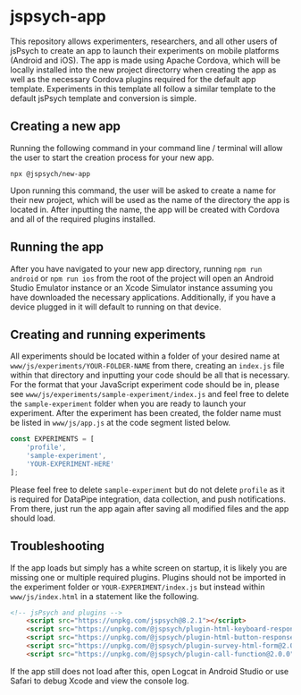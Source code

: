 # jspsych-app

This repository allows experimenters, researchers, and all other users of jsPsych to create an app to launch their experiments on mobile platforms (Android and iOS). The app is made using Apache Cordova, which will be locally installed into the new project directorry when creating the app as well as the necessary Cordova plugins required for the default app template. Experiments in this template all follow a similar template to the default jsPsych template and conversion is simple.

## Creating a new app

Running the following command in your command line / terminal will allow the user to start the creation process for your new app.
```
npx @jspsych/new-app
```
Upon running this command, the user will be asked to create a name for their new project, which will be used as the name of the directory the app is located in. After inputting the name, the app will be created with Cordova and all of the required plugins installed.

## Running the app

After you have navigated to your new app directory, running `npm run android` or `npm run ios` from the root of the project will open an Android Studio Emulator instance or an Xcode Simulator instance assuming you have downloaded the necessary applications. Additionally, if you have a device plugged in it will default to running on that device.

## Creating and running experiments

All experiments should be located within a folder of your desired name at `www/js/experiments/YOUR-FOLDER-NAME` from there, creating an `index.js` file within that directory and inputting your code should be all that is necessary. For the format that your JavaScript experiment code should be in, please see `www/js/experiments/sample-experiment/index.js` and feel free to delete the `sample-experiment` folder when you are ready to launch your experiment. After the experiment has been created, the folder name must be listed in `www/js/app.js` at the code segment listed below.
```js
const EXPERIMENTS = [
    'profile',
    'sample-experiment',
    'YOUR-EXPERIMENT-HERE'
];
```
Please feel free to delete `sample-experiment` but do not delete `profile` as it is required for DataPipe integration, data collection, and push notifications. From there, just run the app again after saving all modified files and the app should load.

## Troubleshooting

If the app loads but simply has a white screen on startup, it is likely you are missing one or multiple required plugins. Plugins should not be imported in the experiment folder or `YOUR-EXPERIMENT/index.js` but instead within `www/js/index.html` in a statement like the following.
```html
<!-- jsPsych and plugins -->
    <script src="https://unpkg.com/jspsych@8.2.1"></script>
    <script src="https://unpkg.com/@jspsych/plugin-html-keyboard-response@2.0.0"></script>
    <script src="https://unpkg.com/@jspsych/plugin-html-button-response@2.0.0"></script>
    <script src="https://unpkg.com/@jspsych/plugin-survey-html-form@2.0.0"></script>
    <script src="https://unpkg.com/@jspsych/plugin-call-function@2.0.0"></script>
```
If the app still does not load after this, open Logcat in Android Studio or use Safari to debug Xcode and view the console log.